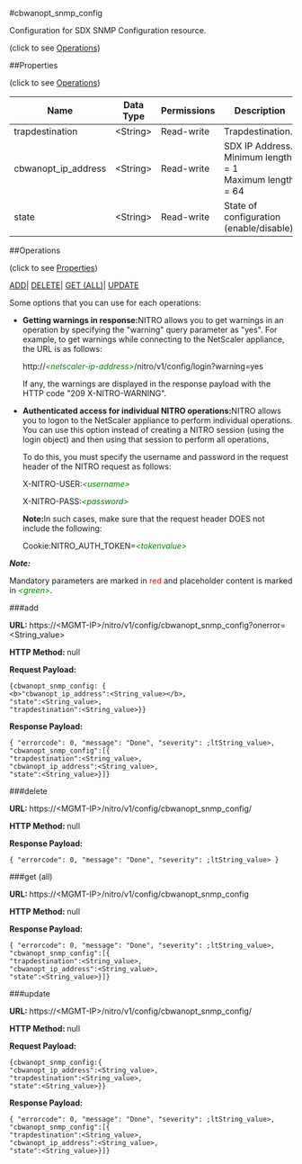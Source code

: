 #cbwanopt_snmp_config



Configuration for SDX SNMP Configuration resource.

<span>(click to see [Operations](#operations))</span>



##Properties 

<span>(click to see [Operations](#operations))</span>





<table><thead><tr><th>Name</th><th>Data Type</th><th>Permissions</th><th>Description</th></tr></thead><tbody><tr><td>trapdestination</td><td>&lt;String></td><td>Read-write</td><td>Trapdestination.</td></tr><tr><td>cbwanopt_ip_address</td><td>&lt;String></td><td>Read-write</td><td>SDX IP Address.<br>Minimum length = 1<br>Maximum length = 64</td></tr><tr><td>state</td><td>&lt;String></td><td>Read-write</td><td>State of configuration (enable/disable).</td></tr></tbody></table>

##Operations 

<span>(click to see [Properties](#properties))</span>





[ADD](#add)| [DELETE](#delete)| [GET (ALL)](#get-all)| [UPDATE](#update)





Some options that you can use for each operations:

<ul><li><p><b>Getting warnings in response:</b>NITRO allows you to get warnings in an operation by specifying the "warning" query parameter as "yes". For example, to get warnings while connecting to the NetScaler appliance, the URL is as follows:</p><p>http://<span style="color:green;font-style:italic;">&lt;netscaler-ip-address&gt;</span>/nitro/v1/config/login?warning=yes</p><p>If any, the warnings are displayed in the response payload with the HTTP code "209 X-NITRO-WARNING".</p></li><li><p><b>Authenticated access for individual NITRO operations:</b>NITRO allows you to logon to the NetScaler appliance to perform individual operations. You can use this option instead of creating a NITRO session (using the login object) and then using that session to perform all operations,</p><p>To do this, you must specify the username and password in the request header of the NITRO request as follows:</p><p>X-NITRO-USER:<span style="color:green;font-style:italic;">&lt;username&gt;</span></p><p>X-NITRO-PASS:<span style="color:green;font-style:italic;">&lt;password&gt;</span></p><p><b>Note:</b>In such cases, make sure that the request header DOES not include the following:</p><p>Cookie:NITRO_AUTH_TOKEN=<span style="color:green;font-style:italic;">&lt;tokenvalue&gt;</span></p></li></ul>







***Note:*** 

Mandatory parameters are marked in <span style="color:#FF0000;">red</span> and placeholder content is marked in <span style="color:green;font-style:italic">&lt;green&gt;</span>.



###add







<b>URL: </b>https://&lt;MGMT-IP&gt;/nitro/v1/config/cbwanopt_snmp_config?onerror=&lt;String_value&gt;

<b>HTTP Method: </b>null

<b>Request Payload: </b>
```
{cbwanopt_snmp_config: {
<b>"cbwanopt_ip_address":<String_value></b>,
"state":<String_value>,
"trapdestination":<String_value>}}
```

<b>Response Payload: </b>
```
{ "errorcode": 0, "message": "Done", "severity": ;ltString_value>, "cbwanopt_snmp_config":[{
"trapdestination":<String_value>,
"cbwanopt_ip_address":<String_value>,
"state":<String_value>}]}
```







###delete







<b>URL: </b>https://&lt;MGMT-IP&gt;/nitro/v1/config/cbwanopt_snmp_config/

<b>HTTP Method: </b>null

<b>Response Payload: </b>
```
{ "errorcode": 0, "message": "Done", "severity": ;ltString_value> }
```







###get (all)







<b>URL: </b>https://&lt;MGMT-IP&gt;/nitro/v1/config/cbwanopt_snmp_config

<b>HTTP Method: </b>null

<b>Response Payload: </b>
```
{ "errorcode": 0, "message": "Done", "severity": ;ltString_value>, "cbwanopt_snmp_config":[{
"trapdestination":<String_value>,
"cbwanopt_ip_address":<String_value>,
"state":<String_value>}]}
```







###update







<b>URL: </b>https://&lt;MGMT-IP&gt;/nitro/v1/config/cbwanopt_snmp_config/

<b>HTTP Method: </b>null

<b>Request Payload: </b>
```
{cbwanopt_snmp_config:{
"cbwanopt_ip_address":<String_value>,
"trapdestination":<String_value>,
"state":<String_value>}}
```

<b>Response Payload: </b>
```
{ "errorcode": 0, "message": "Done", "severity": ;ltString_value>, "cbwanopt_snmp_config":[{
"trapdestination":<String_value>,
"cbwanopt_ip_address":<String_value>,
"state":<String_value>}]}
```







